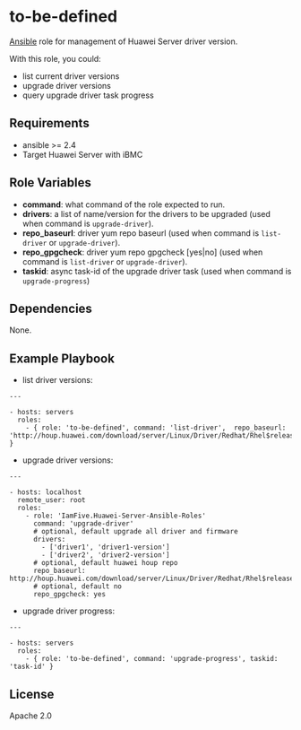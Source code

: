 to-be-defined
=========

[Ansible][ansible] role for management of Huawei Server driver version.

With this role, you could:

- list current driver versions
- upgrade driver versions
- query upgrade driver task progress

Requirements
------------

- ansible >= 2.4
- Target Huawei Server with iBMC


Role Variables
--------------

- **command**: what command of the role expected to run.
- **drivers**: a list of name/version for the drivers to be upgraded (used when command is `upgrade-driver`).
- **repo_baseurl**: driver yum repo baseurl (used when command is `list-driver` or `upgrade-driver`).
- **repo_gpgcheck**: driver yum repo gpgcheck [yes|no] (used when command is `list-driver` or `upgrade-driver`).
- **taskid**: async task-id of the upgrade driver task (used when command is `upgrade-progress`)

Dependencies
------------

None.

Example Playbook
----------------

- list driver versions:

```
---

- hosts: servers
  roles:
    - { role: 'to-be-defined', command: 'list-driver',  repo_baseurl: 'http://houp.huawei.com/download/server/Linux/Driver/Redhat/Rhel$releasever/$basearch/current/' }
```

- upgrade driver versions:

```
---

- hosts: localhost
  remote_user: root
  roles:
    - role: 'IamFive.Huawei-Server-Ansible-Roles'
      command: 'upgrade-driver'
      # optional, default upgrade all driver and firmware
      drivers: 
        - ['driver1', 'driver1-version']
        - ['driver2', 'driver2-version']
      # optional, default huawei houp repo
      repo_baseurl: http://houp.huawei.com/download/server/Linux/Driver/Redhat/Rhel$releasever/$basearch/current/
      # optional, default no
      repo_gpgcheck: yes
```


- upgrade driver progress:

```
---

- hosts: servers
  roles:
    - { role: 'to-be-defined', command: 'upgrade-progress', taskid: 'task-id' }
```

License
-------

Apache 2.0


[ansible]:  https://ansible.com/    "Ansible"